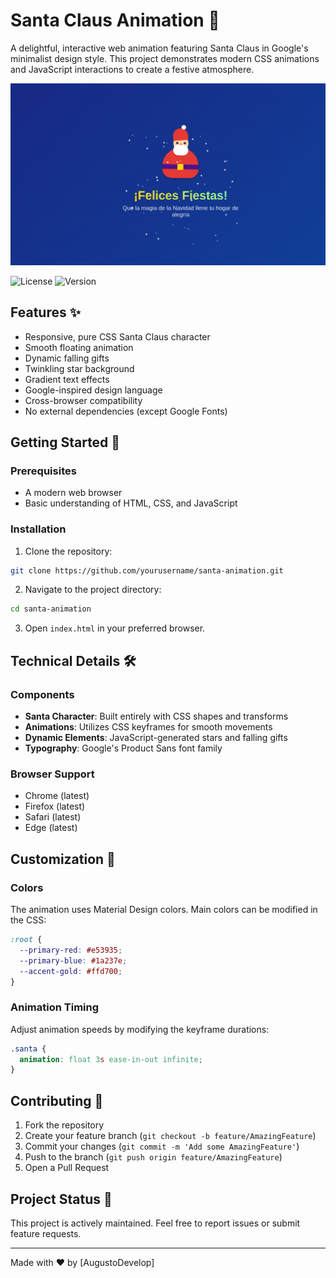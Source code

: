 # Santa Claus Animation 🎅

A delightful, interactive web animation featuring Santa Claus in Google's minimalist design style. This project demonstrates modern CSS animations and JavaScript interactions to create a festive atmosphere.

<img src="media/Demo.png" alt="Texto alternativo">

![License](https://img.shields.io/badge/license-MIT-blue.svg) ![Version](https://img.shields.io/badge/version-1.0.0-green.svg)

## Features ✨

- Responsive, pure CSS Santa Claus character
- Smooth floating animation
- Dynamic falling gifts
- Twinkling star background
- Gradient text effects
- Google-inspired design language
- Cross-browser compatibility
- No external dependencies (except Google Fonts)

## Getting Started 🚀

### Prerequisites

- A modern web browser
- Basic understanding of HTML, CSS, and JavaScript

### Installation

1. Clone the repository:
```bash
git clone https://github.com/yourusername/santa-animation.git
```

2. Navigate to the project directory:
```bash
cd santa-animation
```

3. Open `index.html` in your preferred browser.

## Technical Details 🛠️

### Components

- **Santa Character**: Built entirely with CSS shapes and transforms
- **Animations**: Utilizes CSS keyframes for smooth movements
- **Dynamic Elements**: JavaScript-generated stars and falling gifts
- **Typography**: Google's Product Sans font family

### Browser Support

- Chrome (latest)
- Firefox (latest)
- Safari (latest)
- Edge (latest)

## Customization 🎨

### Colors

The animation uses Material Design colors. Main colors can be modified in the CSS:

```css
:root {
  --primary-red: #e53935;
  --primary-blue: #1a237e;
  --accent-gold: #ffd700;
}
```

### Animation Timing

Adjust animation speeds by modifying the keyframe durations:

```css
.santa {
  animation: float 3s ease-in-out infinite;
}
```

## Contributing 🤝

1. Fork the repository
2. Create your feature branch (`git checkout -b feature/AmazingFeature`)
3. Commit your changes (`git commit -m 'Add some AmazingFeature'`)
4. Push to the branch (`git push origin feature/AmazingFeature`)
5. Open a Pull Request

## Project Status 🚦

This project is actively maintained. Feel free to report issues or submit feature requests.

---

Made with ❤️ by [AugustoDevelop]

